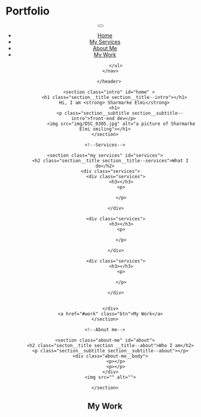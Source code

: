 # Portfolio
<!DOCTYPE html>
<html lang="en" >
    <head>
        <meta charset="UTF-8"> 
<meta name="viewport" content="width= device-width, intial-scale= 1.0">
    <title> Sharmarke's Portfolio Website </title>
    <link href="https://fonts.googleapis.com/css2?family=Roboto&display=swap" rel="stylesheet">


</head>
<body>
    <header>
        <div class="logo"> 
<img src="logo.png " alt="">
        </div>
        <button class="nav-toggle"  aria-label="toggle navigation">
            <span class="hamburger"></span>
         </button>
        <nav class="nav">
            <ul class="nav__list"> 
                <li class="nav __ items"><a href="#home" class="nav__link"> Home</a></li>
                <li class="nav __ items"><a href="#services" class="nav__link"> My Services</a></li>
                <li class="nav __ items"><a href="#" class="nav__link"> About Me</a></li>
                <li class="nav __ items"><a href="#" class="nav__link"> My Work</a></li>

            </ul>
        </nav>

       </header>
       
       <section class="intro" id="home" >
           <h1 class="section__title section__title--intro"></h1>
           Hi, I am <strong> Sharmarke Elmi</strong>
           <h1>
               <p class="section__subtitle section__subtitle--intro">front-end dev</p> 
                <img src="img/DSC_0305.jpg" alt="a picture of Sharmarke Elmi smiling"></h1>
    </section>
   
    <!--Services-->

    <section class="my services" id="services">
        <h2 class="section__title section__title--services">What I do</h2>
        <div class="services">
            <div class="services">
                <h3></h3>
                <p>

                </p>

            </div>

            <div class="services">
                <h3></h3>
                <p>
                    
                </p>

            </div>

            <div class="services">
                <h3></h3>
                <p>
                    
                </p>

            </div>


        </div>
        <a href="#work" class="btn">My Work</a>
    </section>
   
    <!--About me-->
     
    <section class="about-me" id="about">
        <h2 class="secton__title section __title--about">Who I am</h2>
        <p class="section__subtitle section__subtitle--about"></p>
        <div class="about-me__body">
            <p></p>
            <p></p>
        </div>
        <img src="" alt="">

    </section>

<!--My Work-->
<section class="my-work" id="work">
<h2 class="section__title">My Work</h2>
<p class="section__subtitle"></p>

<div class="portfolio">
    <a href="#" class="portfolio__item">
        <img src="" alt="">
    </a>
</div>
</section>
      </body>
    </html>
